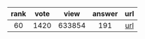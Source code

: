
| rank | vote | view | answer | url |
|:-:|:-:|:-:|:-:|:-:|
|60|1420|633854|191| [url](http://stackoverflow.com/questions/101268/hidden-features-of-python) |
